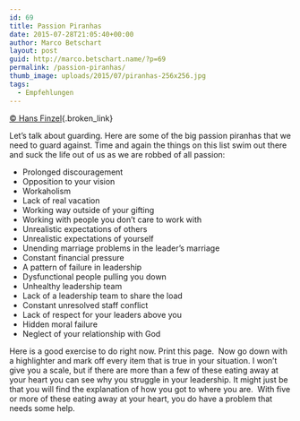 ```yaml
---
id: 69
title: Passion Piranhas
date: 2015-07-28T21:05:40+00:00
author: Marco Betschart
layout: post
guid: http://marco.betschart.name/?p=69
permalink: /passion-piranhas/
thumb_image: uploads/2015/07/piranhas-256x256.jpg
tags:
  - Empfehlungen
---
```

[© Hans Finzel](http://www.hansfinzel.com/piranhas/){.broken_link}

Let’s talk about guarding. Here are some of the big passion piranhas that we need to guard against. Time and again the things on this list swim out there and suck the life out of us as we are robbed of all passion:

  * Prolonged discouragement
  * Opposition to your vision
  * Workaholism
  * Lack of real vacation
  * Working way outside of your gifting
  * Working with people you don’t care to work with
  * Unrealistic expectations of others
  * Unrealistic expectations of yourself
  * Unending marriage problems in the leader’s marriage
  * Constant financial pressure
  * A pattern of failure in leadership
  * Dysfunctional people pulling you down
  * Unhealthy leadership team
  * Lack of a leadership team to share the load
  * Constant unresolved staff conflict
  * Lack of respect for your leaders above you
  * Hidden moral failure
  * Neglect of your relationship with God

Here is a good exercise to do right now. Print this page.  Now go down with a highlighter and mark off every item that is true in your situation. I won’t give you a scale, but if there are more than a few of these eating away at your heart you can see why you struggle in your leadership. It might just be that you will find the explanation of how you got to where you are.  With five or more of these eating away at your heart, you do have a problem that needs some help.